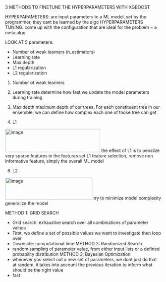 3 METHODS TO FINETUNE THE HYPERPARAMETERS WITH XGBOOST

HYPERPARAMETERS: are input parameters to a ML model, set by the programmer, they cant be learned by the algo
HYPERPARAMETERS TUNING: come up with the configuration that are ideal for the problem ~ a meta algo

LOOK AT 5 parameters:
- Number of weak learners (n_estimators)
- Learning rate
- Max depth
- L1 regularization
- L2 regularization

1. Number of weak learners


2. Learning rate
determine how fast we update the model parameters during training 

3. Max depth
maximum depth of our trees. For each constituent tree in our ensemble, we can define how complex each one of those tree can get 

4. L1
<img width="306" height="75" alt="image" src="https://github.com/user-attachments/assets/3696cd7c-7ff0-455c-8b3b-38523fab65e4" />
the effect of L1 is to penalize very sparse features in the features set
L1 feature selection, remove non informative feature, simply the overall ML model

6. L2
<img width="281" height="71" alt="image" src="https://github.com/user-attachments/assets/08064c65-b81c-4d3e-a9da-199ca8edd2a3" />
try to minimize model complexity
generalize the model

METHOD 1: GRID SEARCH
- Grid search: exhaustive search over all combinations of parameter values
- First, we define a set of possible values we want to investigate then loop over
- Downside: computational time
METHOD 2: Randomized Search
- random sampling of parameter value, from either input lists or a defined probability distribution
METHOD 3: Bayesian Optimization
- whenever you select out a new set of parameters, we dont just do that at random, it takes into account the previous iteration to inform what should be the right value
- fast
